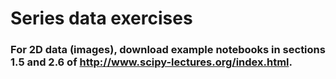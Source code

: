 # Series data exercises

### For 2D data (images), download example notebooks in sections 1.5 and 2.6 of http://www.scipy-lectures.org/index.html.
